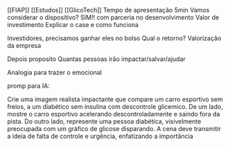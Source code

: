 [[FIAP]] [[Estudos]] [[GlicoTech]]
Tempo de apresentação
	5min
Vamos considerar o dispositivo?
	SIM!! com parceria no desenvolvimento
	Valor de investimento
	Explicar o case e como funciona

Investidores, precisamos ganhar eles no bolso
	Qual o retorno?
		Valorização da empresa
	
Depois proposito 
	Quantas pessoas irão impactar/salvar/ajudar


Analogia para trazer o emocional




promp para IA:

Crie uma imagem realista impactante que compare um carro esportivo sem freios, a um diabético sem insulina com descontrole glicemico. De um lado, mostre o carro esportivo acelerando descontroladamente e saindo fora da pista. Do outro lado, represente uma pessoa diabética, visivelmente preocupada com um gráfico de glicose disparando. A cena deve transmitir a ideia de falta de controle e urgência, enfatizando a importância